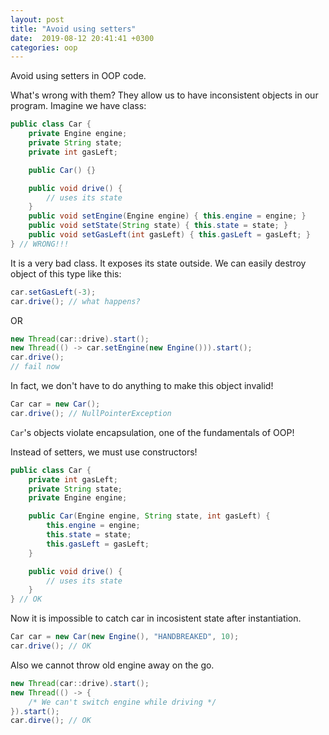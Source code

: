 ```yaml
---
layout: post
title: "Avoid using setters"
date:  2019-08-12 20:41:41 +0300
categories: oop
---
```

Avoid using setters in OOP code.

What's wrong with them?
They allow us to have inconsistent objects in our program.
Imagine we have class:

```java
public class Car {
    private Engine engine;
    private String state;
    private int gasLeft;

    public Car() {}

    public void drive() {
        // uses its state
    }
    public void setEngine(Engine engine) { this.engine = engine; }
    public void setState(String state) { this.state = state; }
    public void setGasLeft(int gasLeft) { this.gasLeft = gasLeft; }
} // WRONG!!!
```

It is a very bad class. It exposes its state outside.
We can easily destroy object of this type like this:

```java
car.setGasLeft(-3);
car.drive(); // what happens?
```

OR

```java
new Thread(car::drive).start();
new Thread(() -> car.setEngine(new Engine())).start();
car.drive();
// fail now
```

In fact, we don't have to do anything to make this object invalid!

```java
Car car = new Car();
car.drive(); // NullPointerException
```

`Car`'s objects violate encapsulation, one of the fundamentals of OOP!

Instead of setters, we must use constructors!

```java
public class Car {
    private int gasLeft;
    private String state;
    private Engine engine;

    public Car(Engine engine, String state, int gasLeft) {
        this.engine = engine;
        this.state = state;
        this.gasLeft = gasLeft;
    }

    public void drive() {
        // uses its state
    }
} // OK
```

Now it is impossible to catch car in incosistent state after instantiation.

```java
Car car = new Car(new Engine(), "HANDBREAKED", 10);
car.drive(); // OK
```

Also we cannot throw old engine away on the go.

```java
new Thread(car::drive).start();
new Thread(() -> {
    /* We can't switch engine while driving */
}).start();
car.dirve(); // OK
```
